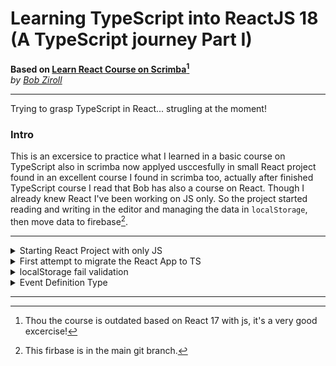# Learning TypeScript into ReactJS 18 <br> (A TypeScript journey Part I)
**Based on [Learn React Course on Scrimba](https://v2.scrimba.com/learn-react-c0e)[^1]** <br> *by [Bob Ziroll](https://v2.scrimba.com/@bobziroll:courses)*

---

Trying to grasp TypeScript in React... strugling at the moment!
### Intro
This is an excersice to practice what I learned in a basic course on TypeScript also in scrimba now applyed usccesfully in small React project found in an excellent course I found in scrimba too, actually after finished TypeScript course I read that Bob has also a course on React. Though I already knew React I've been working on JS only. 
So the project started reading and writing in the editor and managing the data in `localStorage`, then move data to firebase[^2].

---
<details>
<summary>Starting React Project with only JS</summary>

```js
//@see ./App.tsx
export default function App() {
    const [notes, setNotes] = React.useState([])
    const [currentNoteId, setCurrentNoteId] = React.useState(
        (notes[0] && notes[0].id) || ""
    )
    
    function createNewNote() {
        const newNote = {
            id: nanoid(),
            body: "# Type your markdown note's title here"
        }
        setNotes(prevNotes => [newNote, ...prevNotes])
        setCurrentNoteId(newNote.id)
    }
    
    function updateNote(text) {
        setNotes(oldNotes => oldNotes.map(oldNote => {
            return oldNote.id === currentNoteId
                ? { ...oldNote, body: text }
                : oldNote
        }))
    }
    
    function findCurrentNote() {
        return notes.find(note => {
            return note.id === currentNoteId
        }) || notes[0]
    }
    
    return (
        <main>
        {
            notes.length > 0 
            ?
            <Split 
                sizes={[30, 70]} 
                direction="horizontal" 
                className="split"
            >
                <Sidebar
                    notes={notes}
                    currentNote={findCurrentNote()}
                    setCurrentNoteId={setCurrentNoteId}
                    newNote={createNewNote}
                />
                {
                    currentNoteId && 
                    notes.length > 0 &&
                    <Editor 
                        currentNote={findCurrentNote()} 
                        updateNote={updateNote} 
                    />
                }
            </Split>
            :
            <div className="no-notes">
                <h1>You have no notes</h1>
                <button 
                    className="first-note" 
                    onClick={createNewNote}
                >
                    Create one now
                </button>
            </div>
            
        }
        </main>
    )
}

//@see ./components/Editor.tsx
export default function Editor({ currentNote, updateNote }) {
    return (
        <section className="pane editor">
            <MDEditor
                minHeight={80}
                value={currentNote.body}
                onChange={updateNote}
            />
        </section>
    );
}
//@see ./components/Sidebar.tsx
export default function Sidebar(props) {
    const noteElements = props.notes.map((note, index) => (
        <div key={note.id}>
            <div
                
                className={`title ${
                    note.id === props.currentNote.id ? "selected-note" : ""
                }`}
                onClick={() => props.setCurrentNoteId(note.id)}
            >
                <h4 className="text-snippet">Note {index + 1}</h4>
            </div>
        </div>
    ))

    return (
        <section className="pane sidebar">
            <div className="sidebar--header">
                <h3>Notes</h3>
                <button className="new-note" onClick={props.newNote}>+</button>
            </div>
            {noteElements}
        </section>
    )
}
```
</details>


<details>
<summary>First attempt to migrate the React App to TS</summary>

## First failed

>### Chating with the AI: 
> *I'm going to skip the first code for brevity porpus.*
>
>>**Me** - Since I'm learning I'm going to explain what I did first and get a similar result on what you did but would like your opinion. I started defining my types from the components to the App. You did it from the App to the components, I must admit that your methodology it's clearer because it also the logic on going down when managing states variables, what do you think? 
However we got the same type error on the onChange property of the MDEditor component in `Editor.tsx` as follow:

```ts
Type '(text: string) => void' is not assignable to type '(value?: string | undefined, event?: ChangeEvent<HTMLTextAreaElement> | undefined, state?: ContextStore | undefined) => void'.
  Types of parameters 'text' and 'value' are incompatible.
    Type 'string | undefined' is not assignable to type 'string'.
      Type 'undefined' is not assignable to type 'string'.ts(2322)
Types.d.ts(24, 5): The expected type comes from property 'onChange' which is declared here on type 'IntrinsicAttributes & MDEditorProps & RefAttributes<RefMDEditor>'
```
Trying to fix this is when I got a mess. How could we fix it?

## Solution
>### AI Response
>> **AI** - Let's break down the types for each component in your app and define them one at a time. TypeScript can be tricky initially, but defining the structure for each prop and state value should make it clearer.

#### Step 1: Define Note Type
*Since you’re working with notes that have an id and body, let's start by creating a `Note type` to represent each note’s structure:*
```ts
// @see ./modals/types.ts -> has moved to index.ts
export interface Note {
    id: string;
    body: string;
}
```

#### Step 2: Update App Component Types
*Let's update the App component. We’ll need to set types for:*

- `Notes (array of Note type)`
- ` currentNoteId (string)`
- `createNewNote and updateNote functions.`

*Update your imports and state declarations with these types:*

```ts
export default function App() {
    const [notes, setNotes] = React.useState<Note[]>([]);
    const [currentNoteId, setCurrentNoteId] = React.useState<string>(
        (notes[0] && notes[0].id) || ""
    );
    function createNewNote() {
        const newNote: Note = {
            id: nanoid(),
            body: "# Type your markdown note's title here"
        };
        setNotes(prevNotes => [newNote, ...prevNotes]);
        setCurrentNoteId(newNote.id);
    }

    function updateNote(text: string) {
        setNotes(oldNotes => oldNotes.map(oldNote => {
            return oldNote.id === currentNoteId
                ? { ...oldNote, body: text }
                : oldNote;
        }));
    }function createNewNote() {
        const newNote: Note = {
            id: nanoid(),
            body: "# Type your markdown note's title here"
        };
        setNotes(prevNotes => [newNote, ...prevNotes]);
        setCurrentNoteId(newNote.id);
    }

    function updateNote(text: string) {
        setNotes(oldNotes => oldNotes.map(oldNote => {
            return oldNote.id === currentNoteId
                ? { ...oldNote, body: text }
                : oldNote;
        }));
    }
    // more code goes here

```
#### Step 3: Update Editor Component Types
*In Editor, currentNote is of type Note, and updateNote is a function that accepts a string:*

```ts
//@see ./components/Editor.tsx
import { Note } from './types';

interface EditorProps {
    currentNote: Note;
    updateNote: (text: string) => void;
}

export default function Editor({ currentNote, updateNote }: EditorProps) {
```

#### Step 4: Update Sidebar Component Types
*In Sidebar, we’ll define the props types for notes, currentNote, setCurrentNoteId, and newNote.*

```ts
interface SidebarProps {
    notes: Note[];
    currentNote: Note;
    setCurrentNoteId: (id: string) => void;
    newNote: () => void;
}

export default function Sidebar({ notes, currentNote, setCurrentNoteId, newNote }: SidebarProps) {
    const noteElements = notes.map((note, index) => ( // more code here -->
```
#### Step 5: Verify and Test
*After these updates, the app should align well with TypeScript, and each component’s props should be type-safe. Let me know if you need help with additional tweaks!*

**Me**
Since I'm learning I'm going to explain what I did first and get a similar result on what you did but would like your opinion. I started defining my types from the components to the App, I must admit that your methodology it's clearer because it also the logic on going down when managing states variables what do you think. 
However we got the same type error on the onChange property of the MDEditor component in the Editor.tsx as follow:

```ts
Type '(text: string) => void' is not assignable to type '(value?: string | undefined, event?: ChangeEvent<HTMLTextAreaElement> | undefined, state?: ContextStore | undefined) => void'.
  Types of parameters 'text' and 'value' are incompatible.
    Type 'string | undefined' is not assignable to type 'string'.
      Type 'undefined' is not assignable to type 'string'.ts(2322)
Types.d.ts(24, 5): The expected type comes from property 'onChange' which is declared here on type 'IntrinsicAttributes & MDEditorProps & RefAttributes<RefMDEditor>'
```

**AI**
It sounds like you’re close! The issue with the onChange prop is due to MDEditor expecting a more complex function signature. Here, it’s expecting a function that takes value (potentially undefined) along with optional parameters like event and state.

## To resolve this:

We can adjust the `onChange` function to handle the `undefined` case for `value` explicitly.
Instead of using `updateNote` directly, wrap it in a function that aligns with the expected MDEditor signature.
Here’s how to modify Editor.tsx:

```ts
// Editor.tsx
import React from 'react';
import { Note } from './types';

interface EditorProps {
    currentNote: Note;
    updateNote: (text: string) => void;
}

export default function Editor({ currentNote, updateNote }: EditorProps) {
    function handleEditorChange(value?: string) {
        // Ensure we only pass a defined string to updateNote
        if (value !== undefined) {
            updateNote(value);
        }
    }

    return (
        <section className="pane editor">
            <MDEditor
                minHeight={80}
                value={currentNote.body}
                onChange={handleEditorChange}
            />
        </section>
    );
}
```
## Explanation
`handleEditorChange` now accepts value?: string, which matches the type expected by `MDEditor`.
It checks if value is defined, and if so, calls updateNote.
This keeps updateNote as `(text: string) => void`, maintaining the simplicity in App.tsx.
This approach keeps updateNote focused on handling only defined strings and avoids adding complexity to the main app’s logic.

**Me** This clears it up! So we didn't need to specify the `event?: React.ChangeEvent<HTMLTextAreaElement>` property in the `MDEditorProps.onChange` since its optional?
xactly! Since event is optional in MDEditorProps.onChange, we can skip it if we don’t need it in our handler.

By only using the value parameter, TypeScript won’t expect you to handle the event or other optional arguments (event and state) unless you need them. This is helpful because it keeps your handleEditorChange function lean and focused on updating the note’s text, without extra complexity.

In cases where you do need to work with event or state, you can add them to the function signature as needed:

```ts
function handleEditorChange(value?: string, event?: React.ChangeEvent<HTMLTextAreaElement>) {
    if (value !== undefined) {
        updateNote(value);
    }
    // You could use `event` here if needed.
}
```
So yes, leaving out optional parameters in TypeScript is perfectly fine unless they're needed!

**Me**
It works! Now I can continue developing in this app using TS, sure I'm going to come up with more doubts
</details>

<details>
<summary>localStorage fail validation</summary>

## Second fail: string | null contradiction 
>### Chating with the AI: 
> *I'm going to skip the first code for brevity porpus.*
>
>>**Me**
I added this snnipet to be able to localStorage the text notes in the App like:

```ts
//App.tsx
    const notesStorage: string = localStorage.getItem('notes');
   
    const [notes, setNotes] = React.useState<Note[]>(
        JSON.parse(notesStorage) || []
    );
    
    const [currentNoteId, setCurrentNoteId] = React.useState(
        (notes[0] && notes[0].id) || ""
    );
    useEffect(() => {
     localStorage.setItem('notes', JSON.stringify(notes))
    }, [notes])
```
But the `noteStorage` is complaining 
```ts
Type 'string | null' is not assignable to type 'string'.
  Type 'null' is not assignable to type 'string'.ts(2322)
```
So  if I declare `const notesStorage: string | null = localStorage.getItem('notes');` then in `notesStorage` in the expresion:

```ts
const [notes, setNotes] = React.useState<Note[]>(
        JSON.parse(notesStorage) || []
    );

```
I got the error type

```ts
Argument of type 'string | null' is not assignable to parameter of type 'string'.
  Type 'null' is not assignable to type 'string'.ts(2345)
```
So then how to set the type correctly?
## Solution: check for null before attempting to parse it
### AI Response
To handle localStorage.getItem('notes'), which returns string | null in TypeScript, we need to check for null before attempting to parse it. Here’s a revised approach to safely parse notesStorage only if it’s not null.

```ts
// App.tsx
import React, { useEffect } from 'react';

const notesStorage = localStorage.getItem('notes');

const initialNotes: Note[] = notesStorage ? JSON.parse(notesStorage) : [];

const [notes, setNotes] = React.useState<Note[]>(initialNotes);
const [currentNoteId, setCurrentNoteId] = React.useState<string>(
    (initialNotes[0] && initialNotes[0].id) || ""
);

useEffect(() => {
    localStorage.setItem('notes', JSON.stringify(notes));
}, [notes]);
```
### Explanation
Initialize Safely: By using a conditional notesStorage ? JSON.parse(notesStorage) : [], we ensure JSON.parse is only called when notesStorage is a non-null string.
Type-Safe Initial State: Assign initialNotes as the default value for notes when initializing state. This way, notes starts with an empty array if there’s nothing in localStorage.
This approach avoids null issues while keeping notes type-safe as Note[].
</details>

<details><summary>Event Definition Type</summary>
 
## Delete Note
### event: Event | undefined

```ts
interface SidebarProps {
    notes: Note[];
    currentNote: Note;
    setCurrentNoteId: (id: string) => void;
    newNote: () => void;
    deleteNote: (id: string, event: Event | undefined) => void;
}
```

And adding this function to delete notes
```ts
//App.tsx
function deleteNote(noteId, event) {
        event.stopPropagation();
        setNotes(prevNotes => prevNotes.filter(note => note.id !== noteId));
    }
    //more code ...

    <Sidebar
      notes={notes}
      currentNote={findCurrentNote()}
      setCurrentNoteId={setCurrentNoteId}
      newNote={createNewNote}
      deleteNote={deleteNote}
    />

// Sidebar.tsx I added a delete button

    <div key={note.id}>
        <div
            className={`title ${
                note.id === currentNote.id ? "selected-note" : ""
            }`}
            onClick={() => setCurrentNoteId(note.id)}>
            <h4 className="text-snippet">{note.body.split("\n")[0]}</h4>
            <button
                className="delete-btn"
                onClick={() => deleteNote(note.id, event)}>
                <i className="gg-trash trash-icon"></i>
            </button>
        </div>
    </div>
```

Type Error:

## Solution
The issue here is that TypeScript doesn’t know the type of event in the deleteNote function. Since the event comes from a button’s onClick, we can explicitly type it as `React.MouseEvent<HTMLButtonElement>`.

Here's how to update your code:

### Step 1: Update the deleteNote Function in App.tsx
Type the noteId as string and event as `React.MouseEvent<HTMLButtonElement>`. This will clarify that deleteNote expects a click event from a button:

```ts
// App.tsx
import React from 'react';

function deleteNote(noteId: string, event: React.MouseEvent<HTMLButtonElement>) {
    event.stopPropagation();
    setNotes(prevNotes => prevNotes.filter(note => note.id !== noteId));
}
```
### Step 2: Update the Delete Button in Sidebar.tsx
In Sidebar, we’ll also ensure deleteNote is called with the correct event. Instead of `() => deleteNote(note.id, event)`, pass the `event` directly by modifying onClick to capture the event parameter:

```ts
<button
    className="delete-btn"
    onClick={(event) => deleteNote(note.id, event)}>
    <i className="gg-trash trash-icon"></i>
</button>
```
### Full Updated Sidebar.tsx Snippet
The component now directly passes the event to deleteNote:

```ts
interface SidebarProps {
    notes: Note[];
    currentNote: Note;
    setCurrentNoteId: (id: string) => void;
    newNote: () => void;
    deleteNote: (noteId: string, event: React.MouseEvent<HTMLButtonElement>) => void;
}

export default function Sidebar({ notes, currentNote, setCurrentNoteId, newNote, deleteNote }: SidebarProps) {
    return (
        <section className="pane sidebar">
            <div className="sidebar--header">
                <h3>Notes</h3>
                <button className="new-note" onClick={newNote}>+</button>
            </div>
            {notes.map((note) => (
                <div key={note.id}>
                    <div
                        className={`title ${note.id === currentNote.id ? "selected-note" : ""}`}
                        onClick={() => setCurrentNoteId(note.id)}>
                        <h4 className="text-snippet">{note.body.split("\n")[0]}</h4>
                        <button
                            className="delete-btn"
                            onClick={(event) => deleteNote(note.id, event)}>
                            <i className="gg-trash trash-icon"></i>
                        </button>
                    </div>
                </div>
            ))}
        </section>
    );
}
```
This ensures TypeScript understands the types, making your app both type-safe and functionally correct.

**Me** 
How could I skip this part to add the event parameter at calling the function on the click event!! `onClick={(event) => deleteNote(note.id, event)}>`.  And even with that little bug the delete button was working but now as you stated makes the app both type-safe and functionally correct. I see that with TypeScript I force myself to know what I'm doing when programming!

**AI**
Absolutely right—TypeScript can feel like a strict teacher, but it really helps to catch those little details that can easily slip by otherwise. By enforcing types, it encourages you to think through exactly how data flows through your app, which ultimately makes everything more predictable and robust. It’s helping you deepen your understanding!
</details>

---

[^1]: Thou the course is outdated based on React 17 with js, it's a very good excercise!
[^2]: This firbase is in the main git branch.
